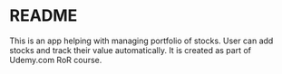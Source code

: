 # README

This is an app helping with managing portfolio of stocks. User can add stocks and track their value automatically. It is  created as part of Udemy.com RoR course.
